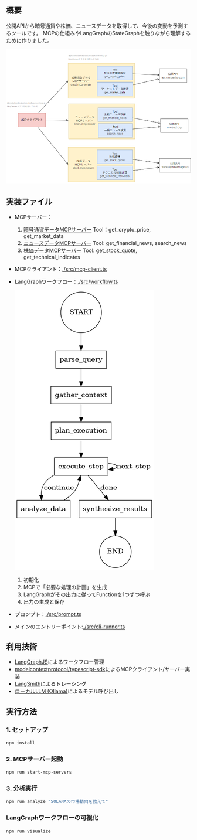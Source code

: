 ## 概要
公開APIから暗号通貨や株価、ニュースデータを取得して、今後の変動を予測するツールです。
MCPの仕組みやLangGraphのStateGraphを触りながら理解するために作りました。

![MCP構成図イメージ](./docs/image.png)

## 実装ファイル
- MCPサーバー：
    1. [暗号通貨データMCPサーバー](./src/mcp/crypto-server.ts)
        Tool：get_crypto_price, get_market_data
    2. [ニュースデータMCPサーバー](./src/mcp/news-server.ts)
        Tool: get_financial_news, search_news
    3. [株価データMCPサーバー](./src/mcp/stock-server.ts)
        Tool: get_stock_quote, get_technical_indicates
- MCPクライアント：[./src/mcp-client.ts](./src/mcp-client.ts)
- LangGraphワークフロー：[./src/workflow.ts](./src/workflow.ts)

    ![StateGraph](./src/visualize/output/workflow.png)
    1. 初期化
    2. MCPで「必要な処理の計画」を生成
    3. LangGraphがその出力に従ってFunctionを1つずつ呼ぶ
    4. 出力の生成と保存
- プロンプト：[./src/prompt.ts](./src/prompts.ts)
- メインのエントリーポイント:[./src/cli-runner.ts](./src/cli-runner.ts)

## 利用技術
- [LangGraphJS](https://github.com/langchain-ai/langgraphjs)によるワークフロー管理
- [modelcontextprotocol/typescript-sdk](https://github.com/modelcontextprotocol/typescript-sdk)によるMCPクライアント/サーバー実装
- [LangSmith](https://www.langchain.com/langsmith)によるトレーシング
- [ローカルLLM (Ollama)](https://github.com/ollama/ollama)によるモデル呼び出し

## 実行方法

### 1. セットアップ
```bash
npm install
```

### 2. MCPサーバー起動
```bash
npm run start-mcp-servers
```

### 3. 分析実行
```bash
npm run analyze "SOLANAの市場動向を教えて"
```

### LangGraphワークフローの可視化
```bash
npm run visualize
```